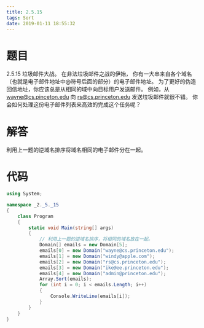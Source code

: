 ```yaml
---
title: 2.5.15
tags: Sort
date: 2019-01-11 18:55:32
---
```


# 题目

2.5.15
垃圾邮件大战。
在非法垃圾邮件之战的伊始，
你有一大串来自各个域名（也就是电子邮件地址中@符号后面的部分）的电子邮件地址。
为了更好的伪造回信地址，你应该总是从相同的域中向目标用户发送邮件。
例如，从 [wayne@cs.pinceton.edu](mailto:wayne@cs.pinceton.edu) 向 [rs@cs.princeton.edu](mailto:rs@cs.princeton.edu) 发送垃圾邮件就很不错。
你会如何处理这份电子邮件列表来高效的完成这个任务呢？

# 解答

利用上一题的逆域名排序将域名相同的电子邮件分在一起。

# 代码

```csharp
using System;

namespace _2._5._15
{
    class Program
    {
        static void Main(string[] args)
        {
            // 利用上一题的逆域名排序，将相同的域名放在一起。
            Domain[] emails = new Domain[5];
            emails[0] = new Domain("wayne@cs.princeton.edu");
            emails[1] = new Domain("windy@apple.com");
            emails[2] = new Domain("rs@cs.princeton.edu");
            emails[3] = new Domain("ike@ee.princeton.edu");
            emails[4] = new Domain("admin@princeton.edu");
            Array.Sort(emails);
            for (int i = 0; i < emails.Length; i++)
            {
                Console.WriteLine(emails[i]);
            }
        }
    }
}
```
